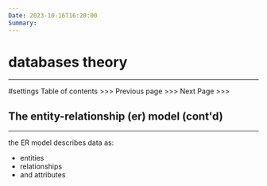 ```yaml
---
Date: 2023-10-16T16:20:00
Summary:
---
```

# databases theory
---
#settings
Table of contents >>> 
Previous page >>> 
Next Page >>>

## The entity-relationship (er) model (cont'd)
---
the ER model describes data as:
- entities
- relationships
- and attributes


